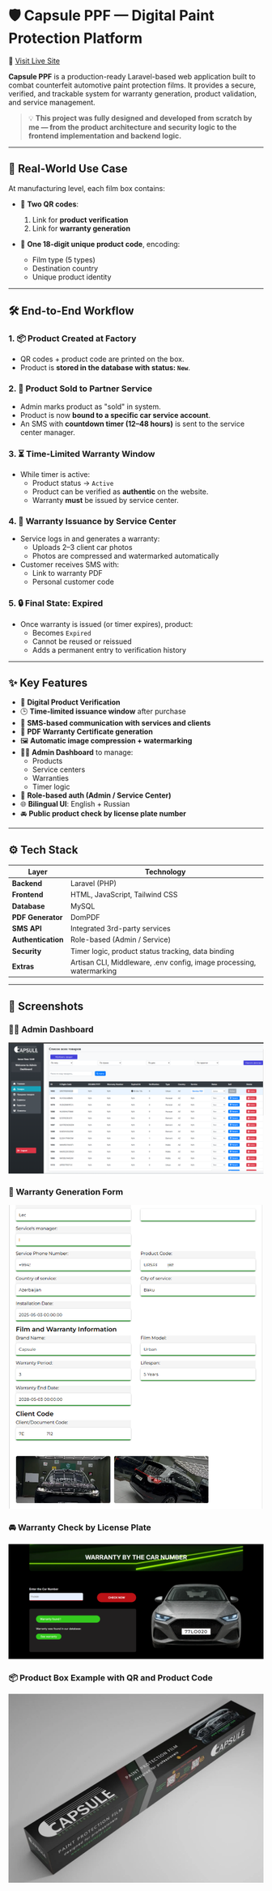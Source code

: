 # 🛡️ Capsule PPF — Digital Paint Protection Platform

🔗 [Visit Live Site](https://capsuleppf.com/)  

**Capsule PPF** is a production-ready Laravel-based web application built to combat counterfeit automotive paint protection films. It provides a secure, verified, and trackable system for warranty generation, product validation, and service management.

> 💡 **This project was fully designed and developed from scratch by me — from the product architecture and security logic to the frontend implementation and backend logic.**

---

## 🧠 Real-World Use Case

At manufacturing level, each film box contains:

- 🧾 **Two QR codes**:
  1. Link for **product verification**
  2. Link for **warranty generation**

- 🔢 **One 18-digit unique product code**, encoding:
  - Film type (5 types)
  - Destination country
  - Unique product identity

---

## 🛠️ End-to-End Workflow

### 1. 📦 Product Created at Factory
- QR codes + product code are printed on the box.
- Product is **stored in the database with status: `New`**.

### 2. 🏪 Product Sold to Partner Service
- Admin marks product as "sold" in system.
- Product is now **bound to a specific car service account**.
- An SMS with **countdown timer (12–48 hours)** is sent to the service center manager.

### 3. ⏳ Time-Limited Warranty Window
- While timer is active:
  - Product status → `Active`
  - Product can be verified as **authentic** on the website.
  - Warranty **must** be issued by service center.
  
### 4. 🧾 Warranty Issuance by Service Center
- Service logs in and generates a warranty:
  - Uploads 2–3 client car photos
  - Photos are compressed and watermarked automatically
- Customer receives SMS with:
  - Link to warranty PDF
  - Personal customer code

### 5. 🔒 Final State: Expired
- Once warranty is issued (or timer expires), product:
  - Becomes `Expired`
  - Cannot be reused or reissued
  - Adds a permanent entry to verification history

---

## ✨ Key Features

- 🔐 **Digital Product Verification**
- 🕒 **Time-limited issuance window** after purchase
- 📲 **SMS-based communication with services and clients**
- 📄 **PDF Warranty Certificate generation**
- 🖼️ **Automatic image compression + watermarking**
- 🧑‍💼 **Admin Dashboard** to manage:
  - Products
  - Service centers
  - Warranties
  - Timer logic
- 🔑 **Role-based auth (Admin / Service Center)**
- 🌐 **Bilingual UI**: English + Russian
- 🚘 **Public product check by license plate number**

---

## ⚙️ Tech Stack

| Layer             | Technology                      |
|------------------|----------------------------------|
| **Backend**       | Laravel (PHP)                    |
| **Frontend**      | HTML, JavaScript, Tailwind CSS   |
| **Database**      | MySQL                            |
| **PDF Generator** | DomPDF                           |
| **SMS API**       | Integrated 3rd-party services    |
| **Authentication**| Role-based (Admin / Service)     |
| **Security**      | Timer logic, product status tracking, data binding |
| **Extras**        | Artisan CLI, Middleware, .env config, image processing, watermarking |

---

## 📸 Screenshots

### 🧑‍💼 Admin Dashboard
![Admin Panel](assets/screenshots/admin-dashboard.png)

### 📄 Warranty Generation Form
![Warranty Form](assets/screenshots/warranty-form.png)

### 🚘 Warranty Check by License Plate
![Warranty by Plate](assets/screenshots/car_number.png)

### 📦 Product Box Example with QR and Product Code
![Product Box](assets/screenshots/box.png)

